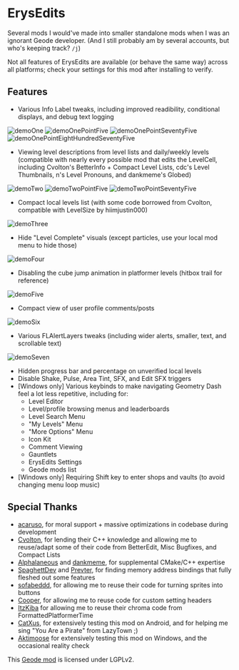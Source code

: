 # ErysEdits
Several mods I would've made into smaller standalone mods when I was an ignorant Geode developer. (And I still probably am by several accounts, but who's keeping track? `/j`)

Not all features of ErysEdits are available (or behave the same way) across all platforms; check your settings for this mod after installing to verify.

## Features
- Various Info Label tweaks, including improved readibility, conditional displays, and debug text logging

![demoOne](raydeeux.erysedits/demoOne.png&scale:0.75) ![demoOnePointFive](raydeeux.erysedits/demoOnePointFive.png&scale:0.75)
![demoOnePointSeventyFive](raydeeux.erysedits/demoOnePointSeventyFive.png&scale:0.75)
![demoOnePointEightHundredSeventyFive](raydeeux.erysedits/demoOnePointEightHundredSeventyFive.png&scale:0.75)

- Viewing level descriptions from level lists and daily/weekly levels (compatible with nearly every possible mod that edits the LevelCell, including Cvolton's BetterInfo + Compact Level Lists, cdc's Level Thumbnails, n's Level Pronouns, and dankmeme's Globed)

![demoTwo](raydeeux.erysedits/demoTwo.png&scale:0.75)
![demoTwoPointFive](raydeeux.erysedits/demoTwoPointFive.png&scale:0.75)
![demoTwoPointSeventyFive](raydeeux.erysedits/demoTwoPointSeventyFive.png&scale:0.75)

- Compact local levels list (with some code borrowed from Cvolton, compatible with LevelSize by hiimjustin000)

![demoThree](raydeeux.erysedits/demoThree.png&scale:0.75)

- Hide "Level Complete" visuals (except particles, use your local mod menu to hide those)

![demoFour](raydeeux.erysedits/demoFour.png&scale:0.75)

- Disabling the cube jump animation in platformer levels (hitbox trail for reference)

![demoFive](raydeeux.erysedits/demoFive.png&scale:0.75)

- Compact view of user profile comments/posts

![demoSix](raydeeux.erysedits/demoSix.png&scale:0.75)

- Various FLAlertLayers tweaks (including wider alerts, smaller, text, and scrollable text)

![demoSeven](raydeeux.erysedits/demoSeven.png&scale:0.75)

- Hidden progress bar and percentage on unverified local levels
- Disable Shake, Pulse, Area Tint, SFX, and Edit SFX triggers
- [Windows only] Various keybinds to make navigating Geometry Dash feel a lot less repetitive, including for:
	- Level Editor
	- Level/profile browsing menus and leaderboards
	- Level Search Menu
	- "My Levels" Menu
	- "More Options" Menu
	- Icon Kit
	- Comment Viewing
	- Gauntlets
	- ErysEdits Settings
	- Geode mods list
- [Windows only] Requiring Shift key to enter shops and vaults (to avoid changing menu loop music)

## Special Thanks
- [acaruso](user:25012294), for moral support + massive optimizations in codebase during development
- [Cvolton](user:761691), for lending their C++ knowledge and allowing me to reuse/adapt some of their code from BetterEdit, Misc Bugfixes, and Compact Lists
- [Alphalaneous](user:1139015) and [dankmeme](user:9735891), for supplemental CMake/C++ expertise
- [SpaghettDev](user:7670168) and [Prevter](user:7696536), for finding memory address bindings that fully fleshed out some features
- [sofabeddd](user:7976112), for allowing me to reuse their code for turning sprites into buttons
- [Cooper](user:21207551), for allowing me to reuse code for custom setting headers
- [ItzKiba](user:4569963) for allowing me to reuse their chroma code from FormattedPlatformerTime
- [CatXus](user:14467409), for extensively testing this mod on Android, and for helping me sing "You Are a Pirate" from LazyTown ;)
- [Aktimoose](user:925143) for extensively testing this mod on Windows, and the occasional reality check

This [Geode mod](https://geode-sdk.org) is licensed under LGPLv2.